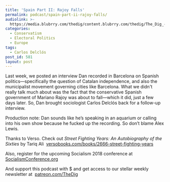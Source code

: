 ```yaml
---
title: 'Spain Part II: Rajoy Falls'
permalink: podcast/spain-part-ii-rajoy-falls/
audiolink: >-
  https://media.blubrry.com/thedig/content.blubrry.com/thedig/The_Dig_-_EP_119_-_2.mp3
categories:
  - Conservatism
  - Electoral Politics
  - Europe
tags:
  - Carlos Delclós
post_id: 581
layout: post
---
```


Last week, we posted an interview Dan recorded in Barcelona on Spanish politics—specifically the question of Catalan independence, and also the municipalist movement governing cities like Barcelona. What we didn't really talk much about was the fact that the conservative Spanish government of Mariano Rajoy was about to fall—which it did, just a few days later. So, Dan brought sociologist Carlos Delclós back for a follow-up interview.

Production note: Dan sounds like he’s speaking in an aquarium or calling into his own show because he fucked up the recording. So don’t blame Alex Lewis.

Thanks to Verso. Check out *Street Fighting Years: An Autobiography of the Sixties* by Tariq Ali 
[versobooks.com/books/2666-street-fighting-years](https://versobooks.com/books/2666-street-fighting-years)

Also, register for the upcoming Socialism 2018 conference at [SocialismConference.org](https://www.socialismconference.org)

And support this podcast with $ and get access to our stellar weekly newsletter at 
[patreon.com/TheDig](https://patreon.com/TheDig)
